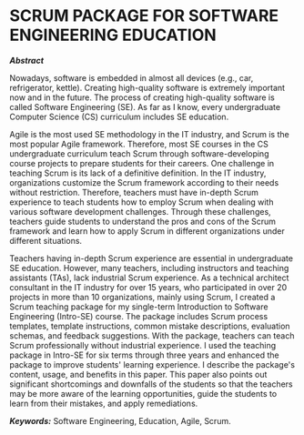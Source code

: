 # SCRUM PACKAGE FOR SOFTWARE ENGINEERING EDUCATION

***Abstract***

Nowadays, software is embedded in almost all devices (e.g., car, refrigerator, kettle). Creating high-quality software is extremely important now and in the future. The process of creating high-quality software is called Software Engineering (SE). As far as I know, every undergraduate Computer Science (CS) curriculum includes SE education.

Agile is the most used SE methodology in the IT industry, and Scrum is the most popular Agile framework. Therefore, most SE courses in the CS undergraduate curriculum teach Scrum through software-developing course projects to prepare students for their careers. One challenge in teaching Scrum is its lack of a definitive definition. In the IT industry, organizations customize the Scrum framework according to their needs without restriction. Therefore, teachers must have in-depth Scrum experience to teach students how to employ Scrum when dealing with various software development challenges. Through these challenges, teachers guide students to understand the pros and cons of the Scrum framework and learn how to apply Scrum in different organizations under different situations.

Teachers having in-depth Scrum experience are essential in undergraduate SE education. However, many teachers, including instructors and teaching assistants (TAs), lack industrial Scrum experience. As a technical architect consultant in the IT industry for over 15 years, who participated in over 20 projects in more than 10 organizations, mainly using Scrum, I created a Scrum teaching package for my single-term Introduction to Software Engineering (Intro-SE) course. The package includes Scrum process templates, template instructions, common mistake descriptions, evaluation schemas, and feedback suggestions. With the package, teachers can teach Scrum professionally without industrial experience. I used the teaching package in Intro-SE for six terms through three years and enhanced the package to improve students' learning experience. I describe the package's content, usage, and benefits in this paper. This paper also points out significant shortcomings and downfalls of the students so that the teachers may be more aware of the learning opportunities, guide the students to learn from their mistakes, and apply remediations.

***Keywords:*** Software Engineering, Education, Agile, Scrum.

